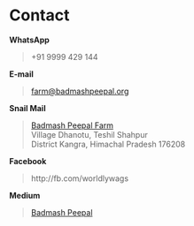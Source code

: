 <!--
Title: Contact us
Scripts:
- //static.medium.com/embed.js
Javascript:
  (function(d, s, id) {
    var js, fjs = d.getElementsByTagName(s)[0];
    if (d.getElementById(id)) return;
    js = d.createElement(s); js.id = id;
    js.src = "//connect.facebook.net/en_US/sdk.js#xfbml=1&version=v2.5&appId=110794508476";
    fjs.parentNode.insertBefore(js, fjs);
  }(document, 'script', 'facebook-jssdk'));

-->

Contact
==========

**WhatsApp**  
	
> +91 9999 429 144

**E-mail**  

> farm@badmashpeepal.org

**Snail Mail**

> [Badmash Peepal Farm]( ?p=directions )  
> Village Dhanotu, Teshil Shahpur  
> District Kangra, Himachal Pradesh 176208

**Facebook**

> <div id="fb-root">http://fb.com/worldlywags</div>

**Medium**

> <a class="m-profile" href="https://medium.com/@badmashpeepal">Badmash Peepal</a>
